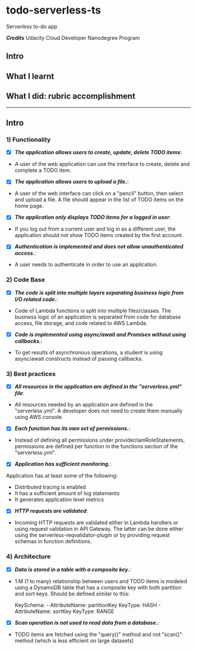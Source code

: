 # todo-serverless-ts

Serverless to-do app

***Credits***
Udacity Cloud Developer Nanodegree Program

## Intro

## What I learnt

## What I did: rubric accomplishment

-----------

## Intro

### 1) Functionality

- [x] ***The application allows users to create, update, delete TODO items***: 

- A user of the web application can use the interface to create, delete and complete a TODO item.

- [x] ***The application allows users to upload a file.***: 

- A user of the web interface can click on a "pencil" button, then select and upload a file. A file should appear in the list of TODO items on the home page.

- [x] ***The application only displays TODO items for a logged in user***:

- If you log out from a current user and log in as a different user, the application should not show TODO items created by the first account.

- [x] ***Authentication is implemented and does not allow unauthenticated access.***:

- A user needs to authenticate in order to use an application.

### 2) Code Base

- [x] ***The code is split into multiple layers separating business logic from I/O related code.***:

- Code of Lambda functions is split into multiple files/classes. The business logic of an application is separated from code for database access, file storage, and code related to AWS Lambda.

- [x] ***Code is implemented using async/await and Promises without using callbacks.***:

- To get results of asynchronous operations, a student is using async/await constructs instead of passing callbacks.

### 3) Best practices

- [x] ***All resources in the application are defined in the "serverless.yml" file***:

- All resources needed by an application are defined in the "serverless.yml". A developer does not need to create them manually using AWS console.

- [x] ***Each function has its own set of permissions.***:

- Instead of defining all permissions under provider/iamRoleStatements, permissions are defined per function in the functions section of the "serverless.yml".

- [x] ***Application has sufficient monitoring.***:

Application has at least some of the following:

- Distributed tracing is enabled
- It has a sufficient amount of log statements
- It generates application level metrics

- [x] ***HTTP requests are validated***:

- Incoming HTTP requests are validated either in Lambda handlers or using request validation in API Gateway. The latter can be done either using the serverless-reqvalidator-plugin or by providing request schemas in function definitions.

### 4) Architecture

- [x] ***Data is stored in a table with a composite key.***:

- 1:M (1 to many) relationship between users and TODO items is modeled using a DynamoDB table that has a composite key with both partition and sort keys. Should be defined similar to this:

   KeySchema:
      - AttributeName: partitionKey
        KeyType: HASH
      - AttributeName: sortKey
        KeyType: RANGE

- [x] ***Scan operation is not used to read data from a database.***:
    
- TODO items are fetched using the "query()" method and not "scan()" method (which is less efficient on large datasets)

